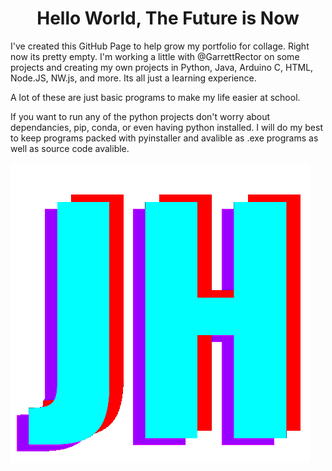 <h1 style="text-align:center"> Hello World, The Future is Now </h1>

<p>I've created this GitHub Page to help grow my portfolio for collage. Right now its pretty empty. I'm working a little with @GarrettRector on some projects and creating my own projects in Python, Java, Arduino C, HTML, Node.JS, NW.js, and more. Its all just a learning experience.</p>

<p> A lot of these are just basic programs to make my life easier at school.</p>

<p> If you want to run any of the python projects don't worry about dependancies, pip, conda, or even having python installed. I will do my best to keep programs packed with pyinstaller and avalible as .exe programs as well as source code avalible. </p>

<img src="https://github.com/james-not-jim/james-not-jim/blob/main/image.png?raw=true" style="float:left">
